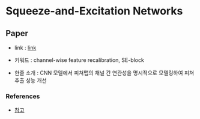 ﻿# Squeeze-and-Excitation Networks

## Paper

- link : [link](https://openaccess.thecvf.com/content_cvpr_2018/papers/Hu_Squeeze-and-Excitation_Networks_CVPR_2018_paper.pdf)

- 키워드 : channel-wise feature recalibration, SE-block

- 한줄 소개 : CNN 모델에서 피쳐맵의 채널 간 연관성을 명시적으로 모델링하여 피쳐추출 성능 개선

### References

- [참고](https://jayhey.github.io/deep%20learning/2018/07/18/SENet/)

